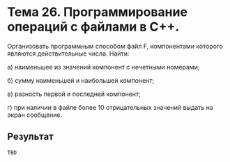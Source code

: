 # Тема 26. Программирование операций с файлами в С++.

Организовать программным способом файл F, компонентами которого являются действительные числа. Найти:

а) наименьшее из значений компонент с нечетными номерами;

б) сумму наименьшей и наибольшей компонент;

в) разность первой и последней компонент;

г) при наличии в файле более 10 отрицательных значений выдать на экран сообщение.

## Результат

```
TBD
```
